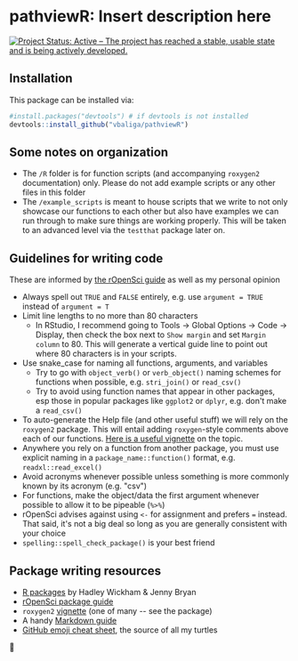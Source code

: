 pathviewR: Insert description here
============================================================================
  <!-- badges: start -->
[![Project Status: Active – The project has reached a stable, usable state and is being actively developed.](https://www.repostatus.org/badges/latest/active.svg)](https://www.repostatus.org/#active) 

## Installation

This package can be installed via:
``` r
#install.packages("devtools") # if devtools is not installed
devtools::install_github("vbaliga/pathviewR")
```

## Some notes on organization
- The `/R` folder is for function scripts (and accompanying `roxygen2` 
documentation) only. Please do not add example scripts or any other 
files in this folder
- The `/example_scripts` is meant to house scripts that we write to 
not only showcase our functions to each other but also have examples we can
run through to make sure things are working properly. This will be taken
to an advanced level via the `testthat` package later on.

## Guidelines for writing code
These are informed by [the rOpenSci guide](https://devguide.ropensci.org/) 
as well as my personal opinion
- Always spell out `TRUE` and `FALSE` entirely, e.g. use `argument = TRUE` 
instead of `argument = T`
- Limit line lengths to no more than 80 characters
	- In RStudio, I recommend going to Tools -> Global Options -> Code -> 
  Display, then check the box next to `Show margin` and set `Margin 
  column` to 80. This will generate a vertical guide line to point out 
  where 80 characters is in your scripts.
- Use snake_case for naming all functions, arguments, and variables 
	- Try to go with `object_verb()` or `verb_object()` naming schemes for 
  functions when possible, e.g. `stri_join()` or `read_csv()`
	- Try to avoid using function names that appear in other packages, esp 
  those in popular packages like `ggplot2` or `dplyr`, e.g. don't make a 
  `read_csv()`
- To auto-generate the Help file (and other useful stuff) we will rely on the
`roxygen2` package. This will entail adding `roxygen`-style comments above 
each of our functions. [Here is a useful vignette](https://cran.r-project.org/web/packages/roxygen2/vignettes/rd.html) 
on the topic.
- Anywhere you rely on a function from another package, you must use 
explicit naming in a `package_name::function()` format, e.g. 
`readxl::read_excel()`
- Avoid acronyms whenever possible unless something is more commonly known 
by its acronym (e.g. "csv")
- For functions, make the object/data the first argument whenever possible 
to allow it to be pipeable (`%>%`)
- rOpenSci advises against using `<-` for assignment and prefers `=` 
instead. That said, it's not a big deal so long as you are generally 
consistent with your choice
- `spelling::spell_check_package()` is your best friend

## Package writing resources
- [R packages](https://r-pkgs.org/index.html) by Hadley Wickham & Jenny Bryan
- [rOpenSci package guide](https://devguide.ropensci.org/)
- `roxygen2` [vignette](https://cran.r-project.org/web/packages/roxygen2/vignettes/rd.html) (one of many -- see the package)
- A handy [Markdown guide](https://dotcms.com/docs/latest/markdown-syntax)
- [GitHub emoji cheat sheet](https://gist.github.com/rxaviers/7360908), the source
of all my turtles

🐢

